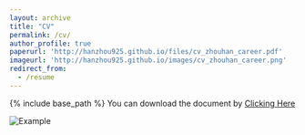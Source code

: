 ```yaml
---
layout: archive
title: "CV"
permalink: /cv/
author_profile: true
paperurl: 'http://hanzhou925.github.io/files/cv_zhouhan_career.pdf'
imageurl: 'http://hanzhou925.github.io/images/cv_zhouhan_career.png'
redirect_from:
  - /resume
---
```


{% include base_path %}
You can download the document by [Clicking Here](https://hanzhou925.github.io/files/cv_zhouhan_career.pdf)

![Example](http://hanzhou925.github.io/images/cv_zhouhan_career.png)
